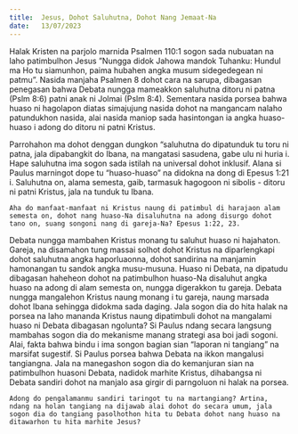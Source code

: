 ```yaml
---
title:  Jesus, Dohot Saluhutna, Dohot Nang Jemaat-Na
date:   13/07/2023
---
```


Halak Kristen na parjolo marnida Psalmen 110:1 sogon sada nubuatan na laho patimbulhon Jesus ”Nungga didok Jahowa mandok Tuhanku: Hundul ma Ho tu siamunhon, paima hubahen angka musum sidegedegean ni patmu”. Nasida manjaha Psalmen 8 dohot  cara  na sarupa, dibagasan penegasan bahwa Debata nungga mameakkon saluhutna ditoru ni patna (Pslm 8:6) patni anak ni Jolmai (Pslm 8:4). Sementara nasida porsea bahwa huaso ni hagolapon diatas simajujung nasida dohot na mangancam nalaho patundukhon nasida, alai nasida maniop sada hasintongan ia angka huaso-huaso i adong do ditoru ni patni Kristus.

Parrohahon ma dohot denggan dungkon “saluhutna do dipatunduk tu toru ni patna, jala dipabangkit do Ibana, na mangatasi sasudena, gabe ulu ni huria i. Hape saluhutna ima sogon sada istilah na universal dohot inklusif. Alana si Paulus marningot dope tu “huaso-huaso” na didokna na dong di Epesus 1:21 i. Saluhutna on, alama semesta, gaib, tarmasuk hagogoon ni sibolis - ditoru ni patni Kristus, jala na tunduk tu Ibana.

`Aha do manfaat-manfaat ni Kristus naung di patimbul di harajaon alam semesta on, dohot nang huaso-Na disaluhutna na adong disurgo dohot tano on, suang songoni nang di gareja-Na? Epesus 1:22, 23.`

Debata nungga mambahen Kristus monang tu saluhut huaso ni hajahaton. Gareja, na disamahon tung massai solhot dohot Kristus na diparlengkapi dohot saluhutna angka haporluaonna, dohot sandirina na manjamin hamonangan tu sandok angka musu-musuna. Huaso ni Debata, na dipatudu dibagasan haheheon dohot na patimbulhon huaso-Na disaluhut angka huaso na adong di alam semesta on, nungga digerakkon tu gareja. Debata nungga mangalehon Kristus naung monang i tu gareja, naung marsada dohot Ibana sehingga didokma sada daging.
Jala sogon dia do hita halak na porsea na laho mananda Kristus naung dipatimbuli dohot na mangalami huaso ni Debata dibagasan ngolunta? Si Paulus  ndang secara langsung mambahas sogon dia do mekanisme manang strategi asa boi jadi sogoni. Alai, fakta bahwa bindu i ima songon bagian sian “laporan ni tangiang” na marsifat sugestif. Si Paulus porsea bahwa Debata na ikkon mangalusi tangiangna. Jala na manegashon sogon dia do kemanjuran sian na patimbulhon huasoni Debata, nadidok marhite Kristus, dihabangsa ni Debata sandiri dohot na manjalo asa girgir di parngoluon ni halak na porsea.

`Adong do pengalamanmu sandiri taringot tu na martangiang? Artina, ndang na holan tangiang na dijawab alai dohot do secara umum, jala sogon dia do tangiang pasolhothon hita tu Debata dohot nang huaso na ditawarhon tu hita marhite Jesus?`